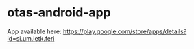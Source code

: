 # otas-android-app
App available here: https://play.google.com/store/apps/details?id=si.um.ietk.feri
